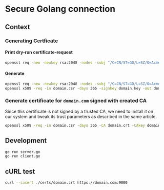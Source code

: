 # Secure Golang connection

## Context

### Generating Certficate

#### Print dry-run certificate-request

```bash
openssl req -new -newkey rsa:2048 -nodes -subj "/C=CN/ST=GD/L=SZ/O=Acme, Inc./CN=domain.com" -addext "subjectAltName = DNS:domain.com" -text -noout
```

#### Generate

```bash
openssl req -new -newkey rsa:2048 -nodes -subj "/C=CN/ST=GD/L=SZ/O=Acme, Inc./CN=domain.com" -addext "subjectAltName = DNS:domain.com" -keyout domain.key -out domain.csr
openssl x509 -req -in domain.csr -days 365 -signkey domain.key -out domain.crt
```

### Generate certificate for `domain.com` signed with created CA

Since this certificate is not signed by a trusted CA, we need to install it on our system and tweak its trust parameters as described in the same article.

```bash
openssl x509 -req -in domain.csr -days 365 -CA domain.crt -CAkey domain.key -CAcreateserial -out domain.crt
```

## Development 

```bash
go run server.go
go run client.go
```

## cURL test

```bash
curl --cacert ./certs/domain.crt https://domain.com:9000
```

